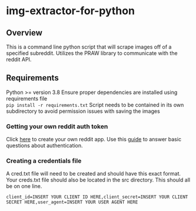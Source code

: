 # img-extractor-for-python
## Overview
This is a command line python script that will scrape images off of a specified subreddit. Utilizes the PRAW library to communicate with the reddit API.
## Requirements
Python >= version 3.8
Ensure proper dependencies are installed using requirements file  
`pip install -r requirements.txt`
Script needs to be contained in its own subdirectory to avoid permission issues with saving the images
### Getting your own reddit auth token
Click [here](https://www.reddit.com/prefs/apps/) to create your own reddit app.  Use this [guide](https://github.com/reddit-archive/reddit/wiki/OAuth2-Quick-Start-Example#first-steps) to answer basic questions about authentication.
### Creating a credentials file
A cred.txt file will need to be created and should have this exact format. Your creds.txt file should also be located in the src directory. This should all be on one line. 
```
client_id=INSERT YOUR CLIENT ID HERE,client_secret=INSERT YOUR CLIENT SECRET HERE,user_agent=INSERT YOUR USER AGENT HERE
``` 

